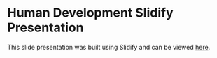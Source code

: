 # Human Development Slidify Presentation

This slide presentation was built using Slidify and can be viewed [here](http://glewando.github.io/human-dev-slidify/index.html).

